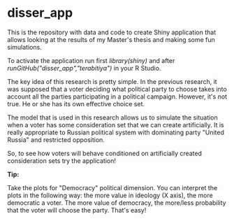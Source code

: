 # disser_app

This is the repository with data and code to create Shiny application that allows looking at the results of my Master's thesis and making some fun simulations. 

To activate the application run first *library(shiny)* and after *runGitHub("disser_app","terabitiya")* in your R Studio. 

The key idea of this research is pretty simple. In the previous research, it was supposed that a voter deciding what political party to choose takes into account all the parties participating in a political campaign. However, it's not true. He or she has its own effective choice set. 

The model that is used in this research allows us to simulate the situation when a voter has some consideration set that we can create artificially. It is really appropriate to Russian political system with dominating party "United Russia" and restricted opposition.

So, to see how voters will behave conditioned on artificially created consideration sets try the application!

**Tip:**

Take the plots for "Democracy" political dimension. You can interpret the plots in the following way: the more value in ideology (X axis), the more democratic a voter. The more value of democracy, the more/less probability that the voter will choose the party. That's easy! 
